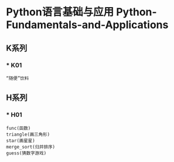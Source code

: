 # Python语言基础与应用 Python-Fundamentals-and-Applications
## K系列
### * K01
```
“随便”饮料
```

## H系列
### * H01
```
func(函数)
triangle(画三角形)
star(画星星)
merge_sort(归并排序)
guess(猜数字游戏)
```



